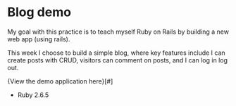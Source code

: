 # Blog demo 

My goal with this practice is to teach myself Ruby on Rails by building a new web app (using rails).

This week I choose to build a simple blog, where key features include I can create posts with CRUD, visitors can comment on posts, and I can log in log out.

{View the demo application here}[#]

* Ruby 2.6.5


